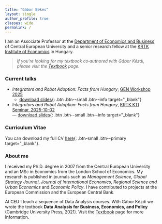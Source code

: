```yaml
---
title: "Gábor Békés"
layout: single
author_profile: true
classes: wide
permalink: /
---
```


<!--
  This is the home page for your personal site.  It uses the `single` layout with
  a sidebar author profile, mirroring the look of Fedor Iskhakov’s homepage.
  Feel free to edit the Markdown below to introduce yourself, announce talks
  or events, and link to your CV and other pages.  You can use any Markdown
  syntax supported by Jekyll.  CSS utility classes (e.g. `notice--info`)
  provided by Minimal Mistakes make it easy to highlight important content.
-->

I am an Associate Professor at the [Department of Economics and Business](https://economics.ceu.edu/) of Central European University and a senior research fellow at the [KRTK Institute of Economics](https://kti.krtk.hu/) in Hungary.  

> *If you're looking for my textbook co‑authored with Gábor Kézdi, please visit the [Textbook](https://gabors-data-analysis.com) page.*


### Current talks

- *Integrators and Robot Adoption: Facts from Hungary*, [GEN Workshop 2025](https://sites.google.com/site/petereppinger/gen-workshop)   
  - [download slides](/assets/pdf/BBCG-Jul2025-slides.pdf){: .btn .btn--small .btn--info target="_blank"}
- *Integrators and Robot Adoption: Facts from Hungary*, [KRTK KTI Seminar, 2025-10-02](https://krtk.hun-ren.hu/esemeny/kti-szeminarium-bekes-gabor/)  
  — [download slides](/assets/pdf/BBCG-Jul2025-slides.pdf){: .btn .btn--small .btn--info target="_blank"}



### Curriculum Vitae

You can download my full CV [here](/assets/pdf/CV_BekesGabor.pdf){: .btn-small .btn--primary target="_blank"}.

### About me


I received my Ph.D. degree in 2007 from the Central European University and an MSc in Economics from the London School of Economics.  My research is published in journals such as *Management Science*, *Global Strategy Journal*, *Journal of International Economics*, *Regional Science and Urban Economics* and *Economic Policy*.  I have contributed to projects at the European Commission and the European Central Bank.

At CEU I teach a sequence of Data Analysis courses.  With Gábor Kézdi we wrote the textbook **Data Analysis for Business, Economics, and Policy** (Cambridge University Press, 2021).  Visit the [Textbook](/textbook/) page for more information.

<!--
  If you’d like to include logos (e.g. for research projects), you can insert
  images by placing files in `assets/img/` and using standard Markdown syntax.
  For example:

  [![Project logo](/assets/img/project_logo.png)](http://project-website.example.com){: style="border: none; margin-right:5px"}

  Remove this comment when you add your own content.
-->